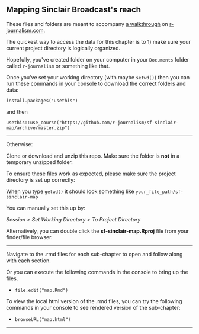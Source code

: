 ## Mapping Sinclair Broadcast's reach

These files and folders are meant to accompany [a walkthrough](http://r-journalism.com/posts/2018-07-17-sf-sinclair-map/map/) on [r-journalism.com](https://r-journalism.com).

The quickest way to access the data for this chapter is to 1) make sure your current project directory is logically organized. 

Hopefully, you've created folder on your computer in your `Documents` folder called `r-journalism` or something like that.

Once you've set your working directory (with maybe `setwd()`) then you can run these commands in your console to download the correct folders and data:

```
install.packages("usethis")
```

and then

```
usethis::use_course("https://github.com/r-journalism/sf-sinclair-map/archive/master.zip")
```

----

Otherwise:

Clone or download and unzip this repo. Make sure the folder is **not** in a temporary unzipped folder.

To ensure these files work as expected, please make sure the project directory is set up correctly: 

When you type `getwd()` it should look something like `your_file_path/sf-sinclair-map`

You can manually set this up by:

*Session > Set Working Directory > To Project Directory*

Alternatively, you can double click the **sf-sinclair-map.Rproj** file from your finder/file browser.

----

Navigate to the .rmd files for each sub-chapter to open and follow along with each section.

Or you can execute the following commands in the console to bring up the files.

* `file.edit("map.Rmd")`

To view the local html version of the .rmd files, you can try the following commands in your console to see rendered version of the sub-chapter:

* `browseURL("map.html")`

----
